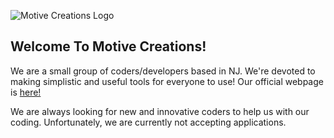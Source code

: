 ![Motive Creations Logo](https://github.com/user-attachments/assets/658c39e7-d117-4a9d-af0c-f455690afbaf)

## Welcome To Motive Creations!

We are a small group of coders/developers based in NJ. We're devoted to making simplistic and useful tools for everyone to use! Our official webpage is [here!](https://motivecreate.wixsite.com/home)

We are always looking for new and innovative coders to help us with our coding. Unfortunately, we are currently not accepting applications.
<!--

**Here are some ideas to get you started:**

🙋‍♀️ A short introduction - what is your organization all about?
🌈 Contribution guidelines - how can the community get involved?
👩‍💻 Useful resources - where can the community find your docs? Is there anything else the community should know?
🍿 Fun facts - what does your team eat for breakfast?
🧙 Remember, you can do mighty things with the power of [Markdown](https://docs.github.com/github/writing-on-github/getting-started-with-writing-and-formatting-on-github/basic-writing-and-formatting-syntax)
-->
